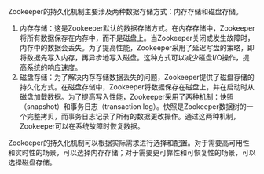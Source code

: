 Zookeeper的持久化机制主要涉及两种数据存储方式：内存存储和磁盘存储。

1. 内存存储：这是Zookeeper默认的数据存储方式。在内存存储中，Zookeeper将所有数据保存在内存中，而不是磁盘上。当Zookeeper关闭或发生故障时，内存中的数据会丢失。为了提高性能，Zookeeper采用了延迟写盘的策略，即将数据先写入内存，再异步地写入磁盘。这种方式可以减少磁盘I/O操作，提高系统的响应速度。
2. 磁盘存储：为了解决内存存储数据丢失的问题，Zookeeper提供了磁盘存储的持久化方式。在磁盘存储中，Zookeeper将数据保存在磁盘上，并在启动时从磁盘加载数据。为了提高写入性能，Zookeeper采用了两种机制：快照（snapshot）和事务日志（transaction log）。快照是Zookeeper数据树的一个完整拷贝，而事务日志记录了所有的数据更改操作。通过这两种机制，Zookeeper可以在系统故障时恢复数据。

Zookeeper的持久化机制可以根据实际需求进行选择和配置。对于需要高可用性和实时性的场景，可以选择内存存储；对于需要更可靠性和可恢复性的场景，可以选择磁盘存储。

